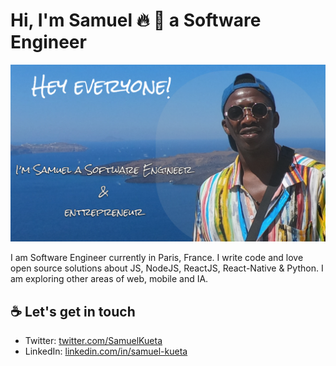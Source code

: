 # Hi, I'm Samuel :fire: :black_heart: a Software Engineer

![Kemit avatar](photo-github.png)

I am Software Engineer currently in Paris, France. I write code and love open source solutions about JS, NodeJS, ReactJS, React-Native & Python. I am exploring other areas of web, mobile and IA.

## :coffee: Let's get in touch
- Twitter: [twitter.com/SamuelKueta](https://twitter.com/SamuelKueta)
- LinkedIn: [linkedin.com/in/samuel-kueta](www.linkedin.com/in/samuel-kueta-930a92112)
